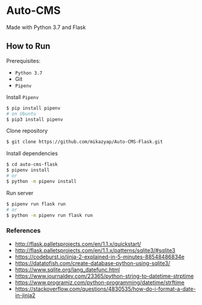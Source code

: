 # Auto-CMS
Made with Python 3.7 and Flask

## How to Run
Prerequisites:
- `Python 3.7`
- Git
- `Pipenv`

Install `Pipenv`
```sh
$ pip install pipenv
# on Ubuntu
$ pip3 install pipenv
```

Clone repository
```sh
$ git clone https://github.com/mikazyap/Auto-CMS-Flask.git
```

Install dependencies
```sh
$ cd auto-cms-flask
$ pipenv install
# or
$ python -m pipenv install
```

Run server
```sh
$ pipenv run flask run
# or
$ python -m pipenv run flask run
```

### References
- http://flask.palletsprojects.com/en/1.1.x/quickstart/
- http://flask.palletsprojects.com/en/1.1.x/patterns/sqlite3/#sqlite3
- https://codeburst.io/jinja-2-explained-in-5-minutes-88548486834e
- https://datatofish.com/create-database-python-using-sqlite3/
- https://www.sqlite.org/lang_datefunc.html
- https://www.journaldev.com/23365/python-string-to-datetime-strptime
- https://www.programiz.com/python-programming/datetime/strftime
- https://stackoverflow.com/questions/4830535/how-do-i-format-a-date-in-jinja2